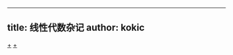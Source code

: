 
---
title: 线性代数杂记
author: kokic
---

[+](/linear-algebra/rayleigh-quotient.md#:embed)
[+](/linear-algebra/permutation-matrix.md#:embed)
